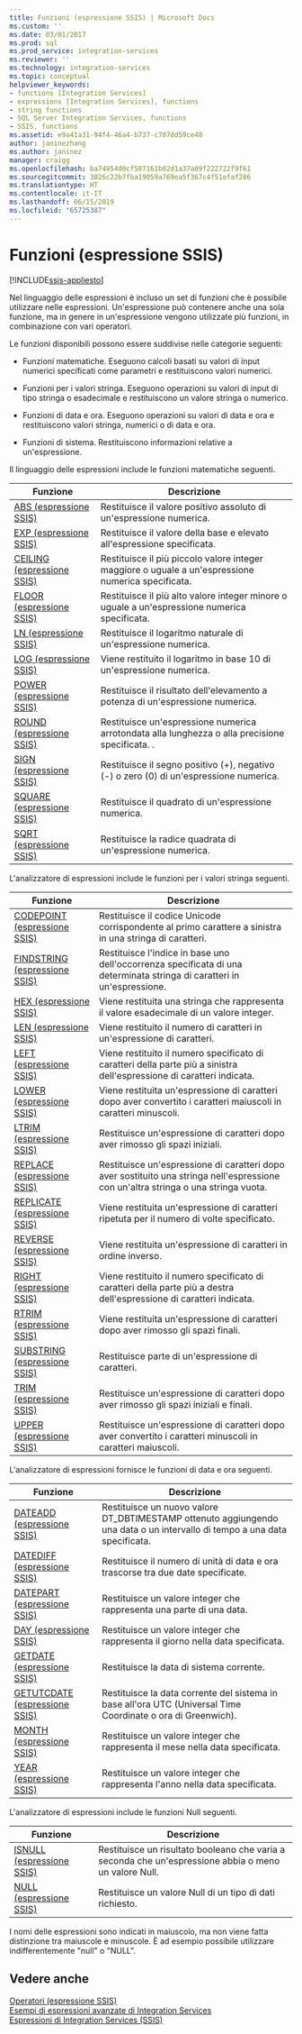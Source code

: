 ```yaml
---
title: Funzioni (espressione SSIS) | Microsoft Docs
ms.custom: ''
ms.date: 03/01/2017
ms.prod: sql
ms.prod_service: integration-services
ms.reviewer: ''
ms.technology: integration-services
ms.topic: conceptual
helpviewer_keywords:
- functions [Integration Services]
- expressions [Integration Services], functions
- string functions
- SQL Server Integration Services, functions
- SSIS, functions
ms.assetid: e9a41a31-94f4-46a4-b737-c707dd59ce48
author: janinezhang
ms.author: janinez
manager: craigg
ms.openlocfilehash: ba74954d0cf587161b02d1a37a09f222722f9f61
ms.sourcegitcommit: 3026c22b7fba19059a769ea5f367c4f51efaf286
ms.translationtype: HT
ms.contentlocale: it-IT
ms.lasthandoff: 06/15/2019
ms.locfileid: "65725387"
---
```

# <a name="functions-ssis-expression"></a>Funzioni (espressione SSIS)

[!INCLUDE[ssis-appliesto](../../includes/ssis-appliesto-ssvrpluslinux-asdb-asdw-xxx.md)]


  Nel linguaggio delle espressioni è incluso un set di funzioni che è possibile utilizzare nelle espressioni. Un'espressione può contenere anche una sola funzione, ma in genere in un'espressione vengono utilizzate più funzioni, in combinazione con vari operatori.  
  
 Le funzioni disponibili possono essere suddivise nelle categorie seguenti:  
  
-   Funzioni matematiche. Eseguono calcoli basati su valori di input numerici specificati come parametri e restituiscono valori numerici.  
  
-   Funzioni per i valori stringa. Eseguono operazioni su valori di input di tipo stringa o esadecimale e restituiscono un valore stringa o numerico.  
  
-   Funzioni di data e ora. Eseguono operazioni su valori di data e ora e restituiscono valori stringa, numerici o di data e ora.  
  
-   Funzioni di sistema. Restituiscono informazioni relative a un'espressione.  
  
 Il linguaggio delle espressioni include le funzioni matematiche seguenti.  
  
|Funzione|Descrizione|  
|--------------|-----------------|  
|[ABS &#40;espressione SSIS&#41;](../../integration-services/expressions/abs-ssis-expression.md)|Restituisce il valore positivo assoluto di un'espressione numerica.|  
|[EXP &#40;espressione SSIS&#41;](../../integration-services/expressions/exp-ssis-expression.md)|Restituisce il valore della base e elevato all'espressione specificata.|  
|[CEILING &#40;espressione SSIS&#41;](../../integration-services/expressions/ceiling-ssis-expression.md)|Restituisce il più piccolo valore integer maggiore o uguale a un'espressione numerica specificata.|  
|[FLOOR &#40;espressione SSIS&#41;](../../integration-services/expressions/floor-ssis-expression.md)|Restituisce il più alto valore integer minore o uguale a un'espressione numerica specificata.|  
|[LN &#40;espressione SSIS&#41;](../../integration-services/expressions/ln-ssis-expression.md)|Restituisce il logaritmo naturale di un'espressione numerica.|  
|[LOG &#40;espressione SSIS&#41;](../../integration-services/expressions/log-ssis-expression.md)|Viene restituito il logaritmo in base 10 di un'espressione numerica.|  
|[POWER &#40;espressione SSIS&#41;](../../integration-services/expressions/power-ssis-expression.md)|Restituisce il risultato dell'elevamento a potenza di un'espressione numerica.|  
|[ROUND &#40;espressione SSIS&#41;](../../integration-services/expressions/round-ssis-expression.md)|Restituisce un'espressione numerica arrotondata alla lunghezza o alla precisione specificata. .|  
|[SIGN &#40;espressione SSIS&#41;](../../integration-services/expressions/sign-ssis-expression.md)|Restituisce il segno positivo (+), negativo (-) o zero (0) di un'espressione numerica.|  
|[SQUARE &#40;espressione SSIS&#41;](../../integration-services/expressions/square-ssis-expression.md)|Restituisce il quadrato di un'espressione numerica.|  
|[SQRT &#40;espressione SSIS&#41;](../../integration-services/expressions/sqrt-ssis-expression.md)|Restituisce la radice quadrata di un'espressione numerica.|  
  
 L'analizzatore di espressioni include le funzioni per i valori stringa seguenti.  
  
|Funzione|Descrizione|  
|--------------|-----------------|  
|[CODEPOINT &#40;espressione SSIS&#41;](../../integration-services/expressions/codepoint-ssis-expression.md)|Restituisce il codice Unicode corrispondente al primo carattere a sinistra in una stringa di caratteri.|  
|[FINDSTRING &#40;espressione SSIS&#41;](../../integration-services/expressions/findstring-ssis-expression.md)|Restituisce l'indice in base uno dell'occorrenza specificata di una determinata stringa di caratteri in un'espressione.|  
|[HEX &#40;espressione SSIS&#41;](../../integration-services/expressions/hex-ssis-expression.md)|Viene restituita una stringa che rappresenta il valore esadecimale di un valore integer.|  
|[LEN &#40;espressione SSIS&#41;](../../integration-services/expressions/len-ssis-expression.md)|Viene restituito il numero di caratteri in un'espressione di caratteri.|  
|[LEFT &#40;espressione SSIS&#41;](../../integration-services/expressions/left-ssis-expression.md)|Viene restituito il numero specificato di caratteri della parte più a sinistra dell'espressione di caratteri indicata.|  
|[LOWER &#40;espressione SSIS&#41;](../../integration-services/expressions/lower-ssis-expression.md)|Viene restituita un'espressione di caratteri dopo aver convertito i caratteri maiuscoli in caratteri minuscoli.|  
|[LTRIM &#40;espressione SSIS&#41;](../../integration-services/expressions/ltrim-ssis-expression.md)|Restituisce un'espressione di caratteri dopo aver rimosso gli spazi iniziali.|  
|[REPLACE &#40;espressione SSIS&#41;](../../integration-services/expressions/replace-ssis-expression.md)|Restituisce un'espressione di caratteri dopo aver sostituito una stringa nell'espressione con un'altra stringa o una stringa vuota.|  
|[REPLICATE &#40;espressione SSIS&#41;](../../integration-services/expressions/replicate-ssis-expression.md)|Viene restituita un'espressione di caratteri ripetuta per il numero di volte specificato.|  
|[REVERSE &#40;espressione SSIS&#41;](../../integration-services/expressions/reverse-ssis-expression.md)|Viene restituita un'espressione di caratteri in ordine inverso.|  
|[RIGHT &#40;espressione SSIS&#41;](../../integration-services/expressions/right-ssis-expression.md)|Viene restituito il numero specificato di caratteri della parte più a destra dell'espressione di caratteri indicata.|  
|[RTRIM &#40;espressione SSIS&#41;](../../integration-services/expressions/rtrim-ssis-expression.md)|Viene restituita un'espressione di caratteri dopo aver rimosso gli spazi finali.|  
|[SUBSTRING &#40;espressione SSIS&#41;](../../integration-services/expressions/substring-ssis-expression.md)|Restituisce parte di un'espressione di caratteri.|  
|[TRIM &#40;espressione SSIS&#41;](../../integration-services/expressions/trim-ssis-expression.md)|Restituisce un'espressione di caratteri dopo aver rimosso gli spazi iniziali e finali.|  
|[UPPER &#40;espressione SSIS&#41;](../../integration-services/expressions/upper-ssis-expression.md)|Restituisce un'espressione di caratteri dopo aver convertito i caratteri minuscoli in caratteri maiuscoli.|  
  
 L'analizzatore di espressioni fornisce le funzioni di data e ora seguenti.  
  
|Funzione|Descrizione|  
|--------------|-----------------|  
|[DATEADD &#40;espressione SSIS&#41;](../../integration-services/expressions/dateadd-ssis-expression.md)|Restituisce un nuovo valore DT_DBTIMESTAMP ottenuto aggiungendo una data o un intervallo di tempo a una data specificata.|  
|[DATEDIFF &#40;espressione SSIS&#41;](../../integration-services/expressions/datediff-ssis-expression.md)|Restituisce il numero di unità di data e ora trascorse tra due date specificate.|  
|[DATEPART &#40;espressione SSIS&#41;](../../integration-services/expressions/datepart-ssis-expression.md)|Restituisce un valore integer che rappresenta una parte di una data.|  
|[DAY &#40;espressione SSIS&#41;](../../integration-services/expressions/day-ssis-expression.md)|Restituisce un valore integer che rappresenta il giorno nella data specificata.|  
|[GETDATE &#40;espressione SSIS&#41;](../../integration-services/expressions/getdate-ssis-expression.md)|Restituisce la data di sistema corrente.|  
|[GETUTCDATE &#40;espressione SSIS&#41;](../../integration-services/expressions/getutcdate-ssis-expression.md)|Restituisce la data corrente del sistema in base all'ora UTC (Universal Time Coordinate o ora di Greenwich).|  
|[MONTH &#40;espressione SSIS&#41;](../../integration-services/expressions/month-ssis-expression.md)|Restituisce un valore integer che rappresenta il mese nella data specificata.|  
|[YEAR &#40;espressione SSIS&#41;](../../integration-services/expressions/year-ssis-expression.md)|Restituisce un valore integer che rappresenta l'anno nella data specificata.|  
  
 L'analizzatore di espressioni include le funzioni Null seguenti.  
  
|Funzione|Descrizione|  
|--------------|-----------------|  
|[ISNULL &#40;espressione SSIS&#41;](../../integration-services/expressions/isnull-ssis-expression.md)|Restituisce un risultato booleano che varia a seconda che un'espressione abbia o meno un valore Null.|  
|[NULL &#40;espressione SSIS&#41;](../../integration-services/expressions/null-ssis-expression.md)|Restituisce un valore Null di un tipo di dati richiesto.|  
  
 I nomi delle espressioni sono indicati in maiuscolo, ma non viene fatta distinzione tra maiuscole e minuscole. È ad esempio possibile utilizzare indifferentemente "null" o "NULL".  
  
## <a name="see-also"></a>Vedere anche  
 [Operatori &#40;espressione SSIS&#41;](../../integration-services/expressions/operators-ssis-expression.md)   
 [Esempi di espressioni avanzate di Integration Services](../../integration-services/expressions/examples-of-advanced-integration-services-expressions.md)   
 [Espressioni di Integration Services &#40;SSIS&#41;](../../integration-services/expressions/integration-services-ssis-expressions.md)  
  
  

